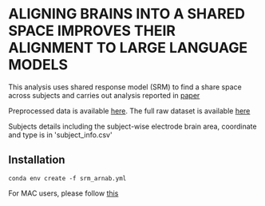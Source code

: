 # **ALIGNING BRAINS INTO A SHARED SPACE IMPROVES THEIR ALIGNMENT TO LARGE LANGUAGE MODELS**

This analysis uses shared response model (SRM) to find a share space across subjects and carries out analysis reported in [paper](https://www.biorxiv.org/content/10.1101/2024.06.04.597448v1.full.pdf) 

Preprocessed data is available [here]( https://zenodo.org/records/14730569).
The full raw dataset is available [here](https://openneuro.org/datasets/ds005574/versions/1.0.0) 

Subjects details including the subject-wise electrode brain area, coordinate and type is in 'subject_info.csv'

## Installation

`conda env create -f srm_arnab.yml`

For MAC users, please follow [this](https://github.com/brainiak/brainiak/issues/548) 
